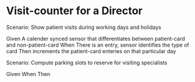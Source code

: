 # Visit-counter for a Director

Scenario: Show patient visits during working days and holidays

  Given  A calender synced sensor that differentiates between patient-card and non-patient-card
  When There is an entry, sensor identifies the type of card
  Then increments the patient-card enteries on that particular day

Scenario: Compute parking slots to reserve for visiting specialists

  Given
  When
  Then
